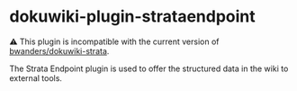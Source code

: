 dokuwiki-plugin-strataendpoint
==============================

:warning: This plugin is incompatible with the current version of [bwanders/dokuwiki-strata](https://github.com/bwanders/dokuwiki-strata).

The Strata Endpoint plugin is used to offer the structured data in the wiki to external tools.

